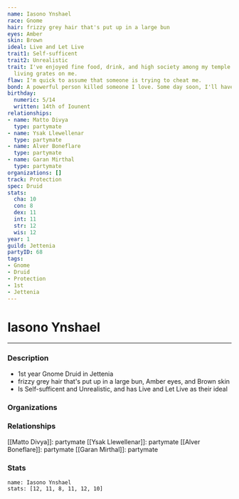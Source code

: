 ```yaml
---
name: Iasono Ynshael
race: Gnome
hair: frizzy grey hair that's put up in a large bun
eyes: Amber
skin: Brown
ideal: Live and Let Live
trait1: Self-sufficent
trait2: Unrealistic
trait: I've enjoyed fine food, drink, and high society among my temple's elite. Rough
  living grates on me.
flaw: I'm quick to assume that someone is trying to cheat me.
bond: A powerful person killed someone I love. Some day soon, I'll have my revenge.
birthday:
  numeric: 5/14
  written: 14th of Iounent
relationships:
- name: Matto Divya
  type: partymate
- name: Ysak Llewellenar
  type: partymate
- name: Alver Boneflare
  type: partymate
- name: Garan Mirthal
  type: partymate
organizations: []
track: Protection
spec: Druid
stats:
  cha: 10
  con: 8
  dex: 11
  int: 11
  str: 12
  wis: 12
year: 1
guild: Jettenia
partyID: 68
tags:
- Gnome
- Druid
- Protection
- 1st
- Jettenia
---
```

# Iasono Ynshael
---
### Description
- 1st year Gnome Druid in Jettenia
- frizzy grey hair that's put up in a large bun, Amber eyes, and Brown skin
- Is Self-sufficent and Unrealistic, and has Live and Let Live as their ideal

### Organizations
### Relationships
[[Matto Divya]]: partymate
[[Ysak Llewellenar]]: partymate
[[Alver Boneflare]]: partymate
[[Garan Mirthal]]: partymate
### Stats
```statblock
name: Iasono Ynshael
stats: [12, 11, 8, 11, 12, 10]
```